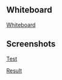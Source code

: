 ## Whiteboard 
[Whiteboard](./img/Whiteboard%20zip%20list.PNG)

## Screenshots
[Test](./img/zip%20linkedlist%20test.png)

[Result](./img/result.PNG)
